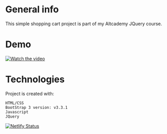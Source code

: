 # General info
This simple shopping cart project is part of my Altcademy JQuery course.

# Demo
[![Watch the video]()](https://www.youtube.com/watch?v=-_tiIy3LhYo)

# Technologies
Project is created with:

    HTML/CSS    
    BootStrap 3 version: v3.3.1
    Javascript
    JQuery

[![Netlify Status](https://api.netlify.com/api/v1/badges/d253cc71-cf64-41f3-9dab-c6a496a544f8/deploy-status)](https://app.netlify.com/sites/shopping-cart-jo/deploys)
